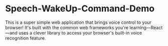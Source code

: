 # Speech-WakeUp-Command-Demo
This is a super simple web application that brings voice control to your browser! It's built with the common web frameworks you're learning—React—and uses a clever library to access your browser's built-in voice recognition feature.
